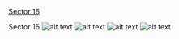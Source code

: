 [Sector 16](#sector16)

<a name = "sector16"></a>
Sector 16
![alt text](/images/HAT-P-40_Sector_16/HAT-P-40_Sector_16_a_TimeSeries.png)
![alt text](/images/HAT-P-40_Sector_16/HAT-P-40_Sector_16_b_FoldedLightCurve.png)
![alt text](/images/HAT-P-40_Sector_16/HAT-P-40_Sector_16_b_IndividualTransitsWithFit.png)
![alt text](/images/HAT-P-40_Sector_16/HAT-P-40_Sector_16_c_TimingResiduals.png)

